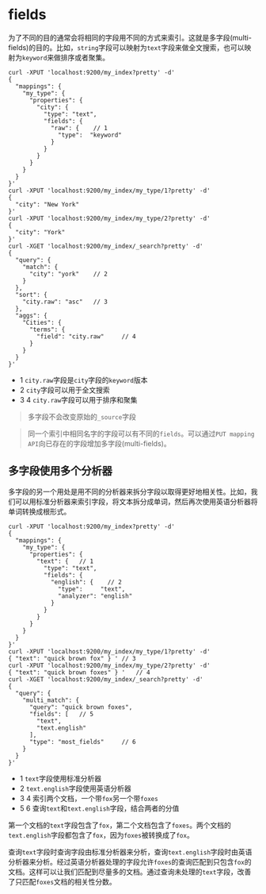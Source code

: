 # fields

为了不同的目的通常会将相同的字段用不同的方式来索引。这就是多字段(multi-fields)的目的。比如，`string`字段可以映射为`text`字段来做全文搜索，也可以映射为`keyword`来做排序或者聚集。

```
curl -XPUT 'localhost:9200/my_index?pretty' -d'
{
  "mappings": {
    "my_type": {
      "properties": {
        "city": {
          "type": "text",
          "fields": {
            "raw": { 	// 1
              "type":  "keyword"
            }
          }
        }
      }
    }
  }
}'
curl -XPUT 'localhost:9200/my_index/my_type/1?pretty' -d'
{
  "city": "New York"
}'
curl -XPUT 'localhost:9200/my_index/my_type/2?pretty' -d'
{
  "city": "York"
}'
curl -XGET 'localhost:9200/my_index/_search?pretty' -d'
{
  "query": {
    "match": {
      "city": "york" 	// 2
    }
  },
  "sort": {
    "city.raw": "asc" 	// 3
  },
  "aggs": {
    "Cities": {
      "terms": {
        "field": "city.raw" 	// 4
      }
    }
  }
}'
```

- 1 `city.raw`字段是`city`字段的`keyword`版本
- 2 `city`字段可以用于全文搜索
- 3 4 `city.raw`字段可以用于排序和聚集

> 多字段不会改变原始的`_source`字段

> 同一个索引中相同名字的字段可以有不同的`fields`。可以通过`PUT mapping API`向已存在的字段增加多字段(multi-fields)。

## 多字段使用多个分析器

多字段的另一个用处是用不同的分析器来拆分字段以取得更好地相关性。比如，我们可以用标准分析器来索引字段，将文本拆分成单词，然后再次使用英语分析器将单词转换成根形式。

```
curl -XPUT 'localhost:9200/my_index?pretty' -d'
{
  "mappings": {
    "my_type": {
      "properties": {
        "text": { 	// 1
          "type": "text",
          "fields": {
            "english": { 	// 2
              "type":     "text",
              "analyzer": "english"
            }
          }
        }
      }
    }
  }
}'
curl -XPUT 'localhost:9200/my_index/my_type/1?pretty' -d'
{ "text": "quick brown fox" } '	// 3
curl -XPUT 'localhost:9200/my_index/my_type/2?pretty' -d'
{ "text": "quick brown foxes" } '	// 4
curl -XGET 'localhost:9200/my_index/_search?pretty' -d'
{
  "query": {
    "multi_match": {
      "query": "quick brown foxes",
      "fields": [ 	// 5
        "text",
        "text.english"
      ],
      "type": "most_fields" 	// 6
    }
  }
}'
```

- 1 `text`字段使用标准分析器
- 2 `text.english`字段使用英语分析器
- 3 4 索引两个文档，一个带`fox`另一个带`foxes`
- 5 6 查询`text`和`text.english`字段，结合两者的分值

第一个文档的`text`字段包含了`fox`，第二个文档包含了`foxes`。两个文档的`text.english`字段都包含了`fox`，因为`foxes`被转换成了`fox`。

查询`text`字段时查询字段由标准分析器来分析，查询`text.english`字段时由英语分析器来分析。经过英语分析器处理的字段允许`foxes`的查询匹配到只包含`fox`的文档。这样可以让我们匹配到尽量多的文档。通过查询未处理的`text`字段，改善了只匹配`foxes`文档的相关性分数。
